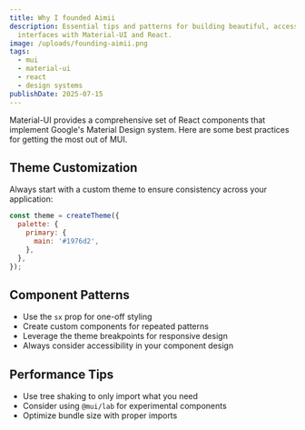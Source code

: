 ```yaml
---
title: Why I founded Aimii
description: Essential tips and patterns for building beautiful, accessible
  interfaces with Material-UI and React.
image: /uploads/founding-aimii.png
tags:
  - mui
  - material-ui
  - react
  - design systems
publishDate: 2025-07-15
---
```

Material-UI provides a comprehensive set of React components that implement Google's Material Design system. Here are some best practices for getting the most out of MUI.

## Theme Customization

Always start with a custom theme to ensure consistency across your application:

```jsx
const theme = createTheme({
  palette: {
    primary: {
      main: '#1976d2',
    },
  },
});
```

## Component Patterns

* Use the `sx` prop for one-off styling
* Create custom components for repeated patterns
* Leverage the theme breakpoints for responsive design
* Always consider accessibility in your component design

## Performance Tips

* Use tree shaking to only import what you need
* Consider using `@mui/lab` for experimental components
* Optimize bundle size with proper imports
